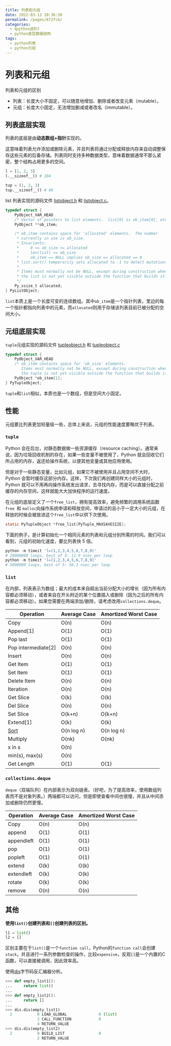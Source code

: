 ```yaml
---
title: 列表和元组
date: 2022-03-12 10:36:58
permalink: /pages/672fcb/
categories:
  - 《python进阶》
  - python底层数据结构
tags:
  - python列表
  - python元组
---
```

# 列表和元组

列表和元组的区别

- 列表：长度大小不固定，可以随意地增加、删除或者改变元素（mutable）。
- 元组：长度大小固定，无法增加删减或者改名（immutable）。

## 列表底层实现

列表的底层是由**动态数组+指针**实现的。

这意味着列表允许添加或删除元素，并且列表将通过分配或释放内存来自动调整保存这些元素的后备存储。列表同时支持多种数据类型，意味着数据通常不那么紧密，整个结构占用更多的空间。

```python
l = [1, 2, 3]
l.__sizeof__() # 104

tup = (1, 2, 3)
tup.__sizeof__() # 48
```

list 列表实现的源码文件 [listobject.h](https://github.com/python/cpython/blob/949fe976d5c62ae63ed505ecf729f815d0baccfc/Include/listobject.h#L23) 和 [listobject.c](https://github.com/python/cpython/blob/3d75bd15ac82575967db367c517d7e6e703a6de3/Objects/listobject.c#L33)。

```c
typedef struct {
    PyObject_VAR_HEAD
    /* Vector of pointers to list elements.  list[0] is ob_item[0], etc. */
    PyObject **ob_item;

    /* ob_item contains space for 'allocated' elements.  The number
     * currently in use is ob_size.
     * Invariants:
     *     0 <= ob_size <= allocated
     *     len(list) == ob_size
     *     ob_item == NULL implies ob_size == allocated == 0
     * list.sort() temporarily sets allocated to -1 to detect mutations.
     *
     * Items must normally not be NULL, except during construction when
     * the list is not yet visible outside the function that builds it.
     */
    Py_ssize_t allocated;
} PyListObject;
```

`list`本质上是一个长度可变的连续数组。其中`ob_item`是一个指针列表，里边的每一个指针都指向列表中的元素，而`allocated`则用于存储该列表目前已被分配的空间大小。

## 元组底层实现

`tuple`元组实现的源码文件 [tupleobject.h](https://github.com/python/cpython/blob/3d75bd15ac82575967db367c517d7e6e703a6de3/Include/tupleobject.h#L25) 和 [tupleobject.c](https://github.com/python/cpython/blob/3d75bd15ac82575967db367c517d7e6e703a6de3/Objects/tupleobject.c#L16)

```c
typedef struct {
    PyObject_VAR_HEAD
    /* ob_item contains space for 'ob_size' elements.
       Items must normally not be NULL, except during construction when
       the tuple is not yet visible outside the function that builds it. */
    PyObject *ob_item[1];
} PyTupleObject;
```

`tuple`和`list`相似，本质也是一个数组，但是空间大小固定。

## 性能

元组要比列表更加轻量级一些，总体上来说，元组的性能速度要略优于列表。

### `tuple`

Python 会在后台，对静态数据做一些资源缓存（resource caching）。通常来说，因为垃圾回收机制的存在，如果一些变量不被使用了，Python 就会回收它们所占用的内存，返还给操作系统，以便其他变量或其他应用使用。

但是对于一些静态变量，比如元组，如果它不被使用并且占用空间不大时，Python 会暂时缓存这部分内存。这样，下次我们再创建同样大小的元组时，Python 就可以不用再向操作系统发出请求，去寻找内存，而是可以直接分配之前缓存的内存空间，这样就能大大加快程序的运行速度。

在元组的底层定义了一个`free_list`，拥有提高效率，避免频繁的调用系统函数 `free `和 `malloc`向操作系统申请和释放空间，申请过的且小于一定大小的元组，在释放的时候会被放进这个`free_list`中以供下次使用。

```c
static PyTupleObject *free_list[PyTuple_MAXSAVESIZE];
```

下面的例子，是计算初始化一个相同元素的列表和元组分别所需的时间。我们可以看到，元组的初始化速度，要比列表快 5 倍。

```python
python -m timeit 'l=(1,2,3,4,5,6,7,8,9)'
# 20000000 loops, best of 5: 12.9 nsec per loop
python -m timeit 'l=[1,2,3,4,5,6,7,8,9]'
# 5000000 loops, best of 5: 56.3 nsec per loop
```

### `list`

在内部，列表表示为数组；最大的成本来自超出当前分配大小的增长（因为所有内容都必须移动），或者来自在开头附近的某个位置插入或删除（因为之后的所有内容都必须移动）。如果您需要在两端添加/删除，请考虑改用`collections.deque`。

| **Operation**                                                | **Average Case** | **Amortized Worst Case** |
| ------------------------------------------------------------ | ---------------- | ------------------------ |
| Copy                                                         | O(n)             | O(n)                     |
| Append[1]                                                    | O(1)             | O(1)                     |
| Pop last                                                     | O(1)             | O(1)                     |
| Pop intermediate[2]                                          | O(n)             | O(n)                     |
| Insert                                                       | O(n)             | O(n)                     |
| Get Item                                                     | O(1)             | O(1)                     |
| Set Item                                                     | O(1)             | O(1)                     |
| Delete Item                                                  | O(n)             | O(n)                     |
| Iteration                                                    | O(n)             | O(n)                     |
| Get Slice                                                    | O(k)             | O(k)                     |
| Del Slice                                                    | O(n)             | O(n)                     |
| Set Slice                                                    | O(k+n)           | O(k+n)                   |
| Extend[1]                                                    | O(k)             | O(k)                     |
| [Sort](http://svn.python.org/projects/python/trunk/Objects/listsort.txt) | O(n log n)       | O(n log n)               |
| Multiply                                                     | O(nk)            | O(nk)                    |
| x in s                                                       | O(n)             |                          |
| min(s), max(s)                                               | O(n)             |                          |
| Get Length                                                   | O(1)             | O(1)                     |

### `collections.deque`

`deque`（双端队列）在内部表示为双向链表。（好吧，为了提高效率，使用数组列表而不是对象列表。）两端都可以访问，但是即使查看中间也很慢，并且从中间添加或删除仍然更慢。

| **Operation** | **Average Case** | **Amortized Worst Case** |
| ------------- | ---------------- | ------------------------ |
| Copy          | O(n)             | O(n)                     |
| append        | O(1)             | O(1)                     |
| appendleft    | O(1)             | O(1)                     |
| pop           | O(1)             | O(1)                     |
| popleft       | O(1)             | O(1)                     |
| extend        | O(k)             | O(k)                     |
| extendleft    | O(k)             | O(k)                     |
| rotate        | O(k)             | O(k)                     |
| remove        | O(n)             | O(n)                     |

## 其他

**使用`list()`创建列表和`[]`创建列表的区别。**

```python
l1 = list()
l2 = []
```

区别主要在于`list()`是一个`function call`，Python的`function call`会创建`stack`，并且进行一系列参数检查的操作，比较`expensive`，反观`[]`是一个内置的C函数，可以直接被调用，因此效率高。

使用[dis](https://docs.python.org/zh-cn/3/library/dis.html)字节码反汇编器分析。

```python
>>> def empty_list1():
...     return list()
...
>>> def empty_list2():
...     return []
...
>>> dis.dis(empty_list1)
  2           0 LOAD_GLOBAL              0 (list)
              2 CALL_FUNCTION            0
              4 RETURN_VALUE
>>> dis.dis(empty_list2)
  2           0 BUILD_LIST               0
              2 RETURN_VALUE
        
```

